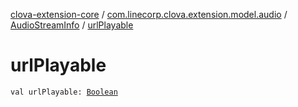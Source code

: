 [clova-extension-core](../../index.md) / [com.linecorp.clova.extension.model.audio](../index.md) / [AudioStreamInfo](index.md) / [urlPlayable](./url-playable.md)

# urlPlayable

`val urlPlayable: `[`Boolean`](https://kotlinlang.org/api/latest/jvm/stdlib/kotlin/-boolean/index.html)